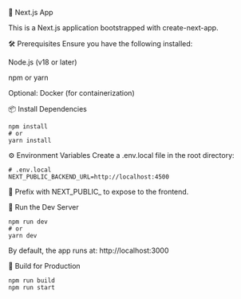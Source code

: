 🚀 Next.js App

This is a Next.js application bootstrapped with create-next-app.

🛠 Prerequisites
Ensure you have the following installed:

Node.js (v18 or later)

npm or yarn

Optional: Docker (for containerization)

📦 Install Dependencies
```
npm install
# or
yarn install
```
⚙️ Environment Variables
Create a .env.local file in the root directory:
```
# .env.local
NEXT_PUBLIC_BACKEND_URL=http://localhost:4500
```
🔐 Prefix with NEXT_PUBLIC_ to expose to the frontend.

🧪 Run the Dev Server
```
npm run dev
# or
yarn dev
```
By default, the app runs at: http://localhost:3000

🧱 Build for Production
```
npm run build
npm run start
```
